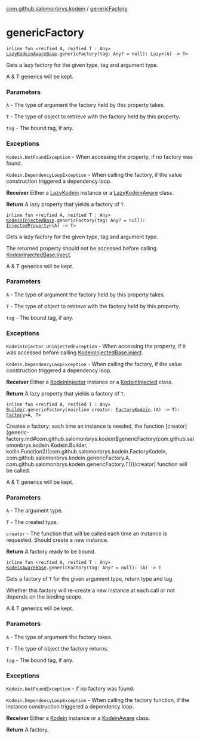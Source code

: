 [com.github.salomonbrys.kodein](index.md) / [genericFactory](.)

# genericFactory

`inline fun <reified A, reified T : Any> `[`LazyKodeinAwareBase`](-lazy-kodein-aware-base/index.md)`.genericFactory(tag: Any? = null): Lazy<(A) -> T>`

Gets a lazy factory for the given type, tag and argument type.

A &amp; T generics will be kept.

### Parameters

`A` - The type of argument the factory held by this property takes.

`T` - The type of object to retrieve with the factory held by this property.

`tag` - The bound tag, if any.

### Exceptions

`Kodein.NotFoundException` - When accessing the property, if no factory was found.

`Kodein.DependencyLoopException` - When calling the factory, if the value construction triggered a dependency loop.

**Receiver**
Either a [LazyKodein](-lazy-kodein/index.md) instance or a [LazyKodeinAware](-lazy-kodein-aware.md) class.

**Return**
A lazy property that yields a factory of `T`.

`inline fun <reified A, reified T : Any> `[`KodeinInjectedBase`](-kodein-injected-base/index.md)`.genericFactory(tag: Any? = null): `[`InjectedProperty`](-injected-property/index.md)`<(A) -> T>`

Gets a lazy factory for the given type, tag and argument type.

The returned property should not be accessed before calling [KodeinInjectedBase.inject](-kodein-injected-base/inject.md).

A &amp; T generics will be kept.

### Parameters

`A` - The type of argument the factory held by this property takes.

`T` - The type of object to retrieve with the factory held by this property.

`tag` - The bound tag, if any.

### Exceptions

`KodeinInjector.UninjectedException` - When accessing the property, if it was accessed before calling [KodeinInjectedBase.inject](-kodein-injected-base/inject.md).

`Kodein.DependencyLoopException` - When calling the factory, if the value construction triggered a dependency loop.

**Receiver**
Either a [KodeinInjector](-kodein-injector/index.md) instance or a [KodeinInjected](-kodein-injected.md) class.

**Return**
A lazy property that yields a factory of `T`.

`inline fun <reified A, reified T : Any> `[`Builder`](-kodein/-builder/index.md)`.genericFactory(noinline creator: `[`FactoryKodein`](-factory-kodein/index.md)`.(A) -> T): `[`Factory`](-factory/index.md)`<A, T>`

Creates a factory: each time an instance is needed, the function [creator](generic-factory.md#com.github.salomonbrys.kodein$genericFactory(com.github.salomonbrys.kodein.Kodein.Builder, kotlin.Function2((com.github.salomonbrys.kodein.FactoryKodein, com.github.salomonbrys.kodein.genericFactory.A, com.github.salomonbrys.kodein.genericFactory.T)))/creator) function will be called.

A &amp; T generics will be kept.

### Parameters

`A` - The argument type.

`T` - The created type.

`creator` - The function that will be called each time an instance is requested. Should create a new instance.

**Return**
A factory ready to be bound.

`inline fun <reified A, reified T : Any> `[`KodeinAwareBase`](-kodein-aware-base/index.md)`.genericFactory(tag: Any? = null): (A) -> T`

Gets a factory of `T` for the given argument type, return type and tag.

Whether this factory will re-create a new instance at each call or not depends on the binding scope.

A &amp; T generics will be kept.

### Parameters

`A` - The type of argument the factory takes.

`T` - The type of object the factory returns.

`tag` - The bound tag, if any.

### Exceptions

`Kodein.NotFoundException` - if no factory was found.

`Kodein.DependencyLoopException` - When calling the factory function, if the instance construction triggered a dependency loop.

**Receiver**
Either a [Kodein](-kodein/index.md) instance or a [KodeinAware](-kodein-aware.md) class.

**Return**
A factory.

